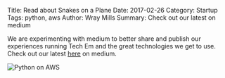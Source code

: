 Title: Read about Snakes on a Plane
Date: 2017-02-26
Category: Startup
Tags: python, aws
Author: Wray Mills
Summary: Check out our latest on medium

We are experimenting with medium to better share and publish our
experiences running Tech Em and the great technologies we get to
use. Check out our latest [here](https://medium.com/the-art-of-technology-training/python-in-the-clouds-3b0f93f61372) on medium.

![Python on AWS]({filename}/images/lambda+python.jpeg)
